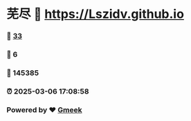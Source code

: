 # 芜尽 :link: https://Lszidv.github.io 
### :page_facing_up: [33](https://Lszidv.github.io/tag.html) 
### :speech_balloon: 6 
### :hibiscus: 145385 
### :alarm_clock: 2025-03-06 17:08:58 
### Powered by :heart: [Gmeek](https://github.com/Meekdai/Gmeek)
